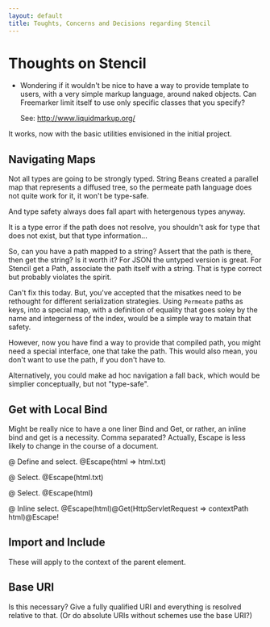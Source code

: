 ```yaml
---
layout: default
title: Toughts, Concerns and Decisions regarding Stencil
---
```


# Thoughts on Stencil

 * Wondering if it wouldn't be nice to have a way to provide template to users,
   with a very simple markup language, around naked objects. Can Freemarker
   limit itself to use only specific classes that you specify?

   See: http://www.liquidmarkup.org/

It works, now with the basic utilities envisioned in the initial project.

## Navigating Maps

Not all types are going to be strongly typed. String Beans created a parallel
map that represents a diffused tree, so the permeate path language does not
quite work for it, it won't be type-safe.

And type safety always does fall apart with hetergenous types anyway.

It is a type error if the path does not resolve, you shouldn't ask for type that
does not exist, but that type information...

So, can you have a path mapped to a string? Assert that the path is there, then
get the string? Is it worth it? For JSON the untyped version is great. For
Stencil get a Path, associate the path itself with a string. That is type
correct but probably violates the spirit.

Can't fix this today. But, you've accepted that the misatkes need to be
rethought for different serialization strategies. Using `Permeate` paths as
keys, into a special map, with a definition of equality that goes soley by the
name and integerness of the index, would be a simple way to matain that safety.

However, now you have find a way to provide that compiled path, you might need a
special interface, one that take the path. This would also mean, you don't want
to use the path, if you don't have to.

Alternatively, you could make ad hoc navigation a fall back, which would be
simplier conceptually, but not "type-safe".

## Get with Local Bind

Might be really nice to have a one liner Bind and Get, or rather, an inline bind
and get is a necessity. Comma separated? Actually, Escape is less likely to
change in the course of a document.

@ Define and select.
@Escape(html => html.txt)

@ Select.
@Escape(html.txt)

@ Select.
@Escape(html)

@ Inline select.
@Escape(html)@Get(HttpServletRequest => contextPath html)@Escape!

## Import and Include

These will apply to the context of the parent element.

## Base URI

Is this necessary? Give a fully qualified URI and everything is resolved
relative to that. (Or do absolute URIs without schemes use the base URI?)
